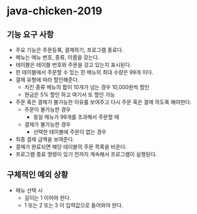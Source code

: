 # java-chicken-2019

## 기능 요구 사항
- 주요 기능은 주문등록, 결제하기, 프로그램 종료다.
- 메뉴는 메뉴 번호, 종류, 이름을 갖는다.
- 테이블은 테이블 번호와 주문을 갖고 있는지 표시된다.
- 한 테이블에서 주문할 수 있는 한 메뉴의 최대 수량은 99개 이다.
- 결제 유형에 따라 할인해준다.
    * 치킨 종류 메뉴의 합이 10개가 넘는 경우 10,000원씩 할인
    * 현금은 5% 할인 하고 여기서 또 할인 가능
- 주문 혹은 결제가 불가능한 이유를 보여주고 다시 주문 혹은 결제 하도록 해야한다.
    * 주문이 불가능한 경우
        - 동일 메뉴가 99개를 초과해서 주문할 때
    * 결제가 불가능한 경우
        - 선택한 테이블에 주문이 없는 경우
- 최종 결제 금액을 보여준다.
- 결제가 완료되면 해당 테이블의 주문 목록을 비운다.
- 프로그램 종료 명령이 있기 전까지 계속해서 프로그램이 실행된다.

## 구체적인 예외 상황
* 메뉴 선택 시
    - 길이는 1 이어야 한다.
    - 1 또는 2 또는 3 이 입력값으로 들어와야 한다.